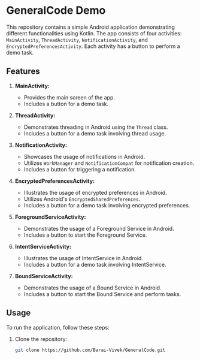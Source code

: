 # GeneralCode Demo

This repository contains a simple Android application demonstrating different functionalities using Kotlin. The app consists of four activities: `MainActivity`, `ThreadActivity`, `NotificationActivity`, and `EncryptedPreferencesActivity`. Each activity has a button to perform a demo task.

## Features

1. **MainActivity:**
   - Provides the main screen of the app.
   - Includes a button for a demo task.

2. **ThreadActivity:**
   - Demonstrates threading in Android using the `Thread` class.
   - Includes a button for a demo task involving thread usage.

3. **NotificationActivity:**
   - Showcases the usage of notifications in Android.
   - Utilizes `WorkManager` and `NotificationCompat` for notification creation.
   - Includes a button for triggering a notification.

4. **EncryptedPreferencesActivity:**
   - Illustrates the usage of encrypted preferences in Android.
   - Utilizes Android's `EncryptedSharedPreferences`.
   - Includes a button for a demo task involving encrypted preferences.

5. **ForegroundServiceActivity:**
   - Demonstrates the usage of a Foreground Service in Android.
   - Includes a button to start the Foreground Service.

6. **IntentServiceActivity:**
   - Illustrates the usage of IntentService in Android.
   - Includes a button for a demo task involving IntentService.

7. **BoundServiceActivity:**
   - Demonstrates the usage of a Bound Service in Android.
   - Includes a button to start the Bound Service and perform tasks.

## Usage

To run the application, follow these steps:

1. Clone the repository:

   ```bash
   git clone https://github.com/Barai-Vivek/GeneralCode.git
